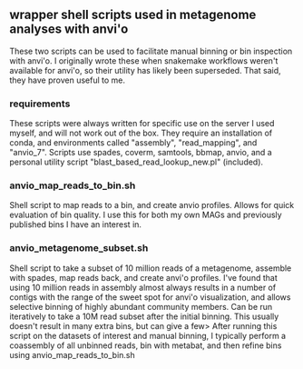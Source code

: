 ## wrapper shell scripts used in metagenome analyses with anvi'o

These two scripts can be used to facilitate manual binning or bin inspection with anvi'o. 
I originally wrote these when snakemake workflows weren't available for anvi'o, so their utility has likely been superseded.
That said, they have proven useful to me.


### requirements
These scripts were always written for specific use on the server I used myself, and will not work out of the box. 
They require an installation of conda, and environments called "assembly", "read_mapping", and "anvio_7".
Scripts use spades, coverm, samtools, bbmap, anvio, and a personal utility script "blast_based_read_lookup_new.pl" (included).


### anvio_map_reads_to_bin.sh
Shell script to map reads to a bin, and create anvio profiles. Allows for quick evaluation of bin quality. 
I use this for both my own MAGs and previously published bins I have an interest in.


### anvio_metagenome_subset.sh
Shell script to take a subset of 10 million reads of a metagenome, assemble with spades, map reads back, and create anvi'o profiles. 
I've found that using 10 million reads in assembly almost always results in a number of contigs with the range of the sweet spot for anvi'o visualization, and allows selective binning of highly abundant community members.
Can be run iteratively to take a 10M read subset after the initial binning. This usually doesn't result in many extra bins, but can give a few>
After running this script on the datasets of interest and manual binning, I typically perform a coassembly of all unbinned reads, bin with metabat, and then refine bins using anvio_map_reads_to_bin.sh


